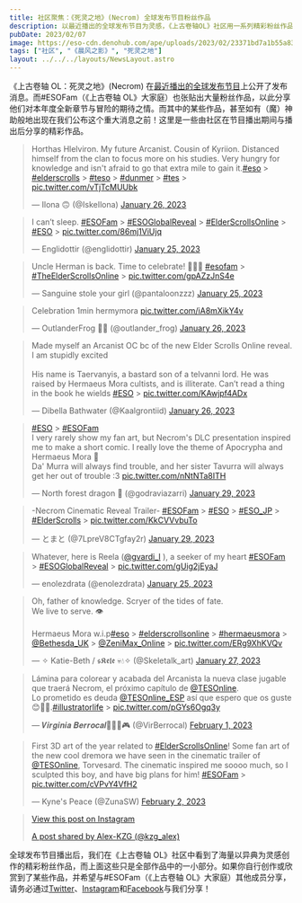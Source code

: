 ```yaml
---
title: 社区聚焦：《死灵之地》(Necrom) 全球发布节目粉丝作品
description: 以最近播出的全球发布节目为灵感，《上古卷轴OL》社区用一系列精彩粉丝作品展示了他们对知识魔神的敬拜。
pubDate: 2023/02/07
image: https://eso-cdn.denohub.com/ape/uploads/2023/02/23371bd7a1b55a83894ba8ad292c342a.jpg
tags: ["社区", "《晨风之影》", "死灵之地"]
layout: ../../../layouts/NewsLayout.astro
---
```


《上古卷轴 OL：死灵之地》(Necrom) 在[最近播出的全球发布节目](/news/post/63497)上公开了发布消息。而#ESOFam（《上古卷轴
OL》大家庭）也张贴出大量粉丝作品，以此分享他们对本年度全新章节与冒险的期待之情。而其中的某些作品，甚至如有（魔）神助般地出现在我们公布这个重大消息之前！这里是一些由社区在节目播出期间与播出后分享的精彩作品。

> Horthas Hlelviron. My future Arcanist. Cousin of Kyriion. Distanced himself from the clan to focus more on his
> studies. Very hungry for knowledge and isn't afraid to go that extra mile to gain
> it.[#eso](https://twitter.com/hashtag/eso?src=hash&ref_src=twsrc%5Etfw) >
> [#elderscrolls](https://twitter.com/hashtag/elderscrolls?src=hash&ref_src=twsrc%5Etfw) >
> [#teso](https://twitter.com/hashtag/teso?src=hash&ref_src=twsrc%5Etfw) >
> [#dunmer](https://twitter.com/hashtag/dunmer?src=hash&ref_src=twsrc%5Etfw) >
> [#tes](https://twitter.com/hashtag/tes?src=hash&ref_src=twsrc%5Etfw) >
> [pic.twitter.com/vTjTcMUUbk](https://t.co/vTjTcMUUbk)
>
> — Ilona 🙃 (@IskeIlona)
> [January 26, 2023](https://twitter.com/IskeIlona/status/1618538661364273155?ref_src=twsrc%5Etfw)

> I can’t sleep. [#ESOFam](https://twitter.com/hashtag/ESOFam?src=hash&ref_src=twsrc%5Etfw) >
> [#ESOGlobalReveal](https://twitter.com/hashtag/ESOGlobalReveal?src=hash&ref_src=twsrc%5Etfw) >
> [#ElderScrollsOnline](https://twitter.com/hashtag/ElderScrollsOnline?src=hash&ref_src=twsrc%5Etfw) >
> [#ESO](https://twitter.com/hashtag/ESO?src=hash&ref_src=twsrc%5Etfw) >
> [pic.twitter.com/86mj1ViUjq](https://t.co/86mj1ViUjq)
>
> — Englidottir (@englidottir)
> [January 25, 2023](https://twitter.com/englidottir/status/1618198399257563138?ref_src=twsrc%5Etfw)

> Uncle Herman is back. Time to celebrate! 👀👀👀
> [#esofam](https://twitter.com/hashtag/esofam?src=hash&ref_src=twsrc%5Etfw) >
> [#TheElderScrollsOnline](https://twitter.com/hashtag/TheElderScrollsOnline?src=hash&ref_src=twsrc%5Etfw) >
> [pic.twitter.com/gpAZzJnS4e](https://t.co/gpAZzJnS4e)
>
> — Sanguine stole your girl (@pantaloonzzz)
> [January 25, 2023](https://twitter.com/pantaloonzzz/status/1618374814997286914?ref_src=twsrc%5Etfw)

> Celebration 1min hermymora [pic.twitter.com/iA8mXikY4v](https://t.co/iA8mXikY4v)
>
> — OutlanderFrog 🐸✨ (@outlander_frog)
> [January 26, 2023](https://twitter.com/outlander_frog/status/1618414581898170368?ref_src=twsrc%5Etfw)

> Made myself an Arcanist OC bc of the new Elder Scrolls Online reveal. I am stupidly excited\
> \
> His name is Taervanyis, a bastard son of a telvanni lord. He was raised by Hermaeus Mora cultists, and is illiterate.
> Can’t read a thing in the book he wields [#ESO](https://twitter.com/hashtag/ESO?src=hash&ref_src=twsrc%5Etfw) >
> [pic.twitter.com/KAwjpf4ADx](https://t.co/KAwjpf4ADx)
>
> — Dibella Bathwater (@Kaalgrontiid)
> [January 26, 2023](https://twitter.com/Kaalgrontiid/status/1618693245479043073?ref_src=twsrc%5Etfw)

> [#ESO](https://twitter.com/hashtag/ESO?src=hash&ref_src=twsrc%5Etfw) >
> [#ESOFam](https://twitter.com/hashtag/ESOFam?src=hash&ref_src=twsrc%5Etfw)\
> I very rarely show my fan art, but Necrom's DLC presentation inspired me to make a short comic. I really love the
> theme of Apocrypha and Hermaeus Mora 💚\
> Da' Murra will always find trouble, and her sister Tavurra will always get her out of trouble :3
> [pic.twitter.com/nNtNTa8ITH](https://t.co/nNtNTa8ITH)
>
> — North forest dragon 🌲 (@godraviazarri)
> [January 29, 2023](https://twitter.com/godraviazarri/status/1619730331527176193?ref_src=twsrc%5Etfw)

> \-Necrom Cinematic Reveal Trailer- [#ESOFam](https://twitter.com/hashtag/ESOFam?src=hash&ref_src=twsrc%5Etfw) >
> [#ESO](https://twitter.com/hashtag/ESO?src=hash&ref_src=twsrc%5Etfw) >
> [#ESO_JP](https://twitter.com/hashtag/ESO_JP?src=hash&ref_src=twsrc%5Etfw) >
> [#ElderScrolls](https://twitter.com/hashtag/ElderScrolls?src=hash&ref_src=twsrc%5Etfw) >
> [pic.twitter.com/KkCVVvbuTo](https://t.co/KkCVVvbuTo)
>
> — とまと (@7LpreV8CTgfay2r)
> [January 29, 2023](https://twitter.com/7LpreV8CTgfay2r/status/1619549998437527552?ref_src=twsrc%5Etfw)

> Whatever, here is Reela ([@gvardi_l](https://twitter.com/gvardi_l?ref_src=twsrc%5Etfw) ), a seeker of my heart
> [#ESOFam](https://twitter.com/hashtag/ESOFam?src=hash&ref_src=twsrc%5Etfw) >
> [#ESOGlobalReveal](https://twitter.com/hashtag/ESOGlobalReveal?src=hash&ref_src=twsrc%5Etfw) >
> [pic.twitter.com/gUig2jEyaJ](https://t.co/gUig2jEyaJ)
>
> — enolezdrata (@enolezdrata)
> [January 25, 2023](https://twitter.com/enolezdrata/status/1618362951878209538?ref_src=twsrc%5Etfw)

> Oh, father of knowledge. Scryer of the tides of fate.\
> We live to serve. 👁️\
> \
> Hermaeus Mora w.i.p[#eso](https://twitter.com/hashtag/eso?src=hash&ref_src=twsrc%5Etfw) >
> [#elderscrollsonline](https://twitter.com/hashtag/elderscrollsonline?src=hash&ref_src=twsrc%5Etfw) >
> [#hermaeusmora](https://twitter.com/hashtag/hermaeusmora?src=hash&ref_src=twsrc%5Etfw) >
> [@Bethesda_UK](https://twitter.com/Bethesda_UK?ref_src=twsrc%5Etfw) >
> [@ZeniMax_Online](https://twitter.com/ZeniMax_Online?ref_src=twsrc%5Etfw) >
> [pic.twitter.com/ERg9XhKVQv](https://t.co/ERg9XhKVQv)
>
> — ✧ Katie-Beth / 𝖘𝕶𝖊𝖑𝖊 💀💧✧ (@Skeletalk_art)
> [January 27, 2023](https://twitter.com/Skeletalk_art/status/1618796679641313281?ref_src=twsrc%5Etfw)

> Lámina para colorear y acabada del Arcanista la nueva clase jugable que traerá Necrom, el próximo capítulo de
> [@TESOnline](https://twitter.com/TESOnline?ref_src=twsrc%5Etfw).\
> Lo prometido es deuda [@TESOnline_ESP](https://twitter.com/TESOnline_ESP?ref_src=twsrc%5Etfw) así que espero que os
> guste 😊🤞💚.[#illustratorlife](https://twitter.com/hashtag/illustratorlife?src=hash&ref_src=twsrc%5Etfw) >
> [pic.twitter.com/pGYs6Ogq3y](https://t.co/pGYs6Ogq3y)
>
> — 𝑽𝒊𝒓𝒈𝒊𝒏𝒊𝒂 𝑩𝒆𝒓𝒓𝒐𝒄𝒂𝒍🎨📜🎲🎮 (@VirBerrocal)
> [February 1, 2023](https://twitter.com/VirBerrocal/status/1620881362650791937?ref_src=twsrc%5Etfw)

> First 3D art of the year related to
> [#ElderScrollsOnline](https://twitter.com/hashtag/ElderScrollsOnline?src=hash&ref_src=twsrc%5Etfw)! Some fan art of
> the new cool dremora we have seen in the cinematic trailer of
> [@TESOnline](https://twitter.com/TESOnline?ref_src=twsrc%5Etfw), Torvesard. The cinematic inspired me soooo much, so I
> sculpted this boy, and have big plans for him!
> [#ESOFam](https://twitter.com/hashtag/ESOFam?src=hash&ref_src=twsrc%5Etfw) >
> [pic.twitter.com/cVPvY4VfH2](https://t.co/cVPvY4VfH2)
>
> — Kyne's Peace (@ZunaSW) [February 2, 2023](https://twitter.com/ZunaSW/status/1621208613552267264?ref_src=twsrc%5Etfw)

> [View this post on Instagram](https://www.instagram.com/p/CoK9TkhrhLO/?utm_source=ig_embed&utm_campaign=loading)
>
> [A post shared by Alex-KZG (@kzg_alex)](https://www.instagram.com/p/CoK9TkhrhLO/?utm_source=ig_embed&utm_campaign=loading)

全球发布节目播出后，我们在《上古卷轴
OL》社区中看到了海量以异典为灵感创作的精彩粉丝作品，而上面这些只是全部作品中的一小部分。如果你自行创作或欣赏到了某些作品，并希望与#ESOFam（《上古卷轴
OL》大家庭）其他成员分享，请务必通过[Twitter](https://twitter.com/TESOnline)、[Instagram](https://www.instagram.com/elderscrollsonline/)和[Facebook](https://www.facebook.com/elderscrollsonline)与我们分享！
